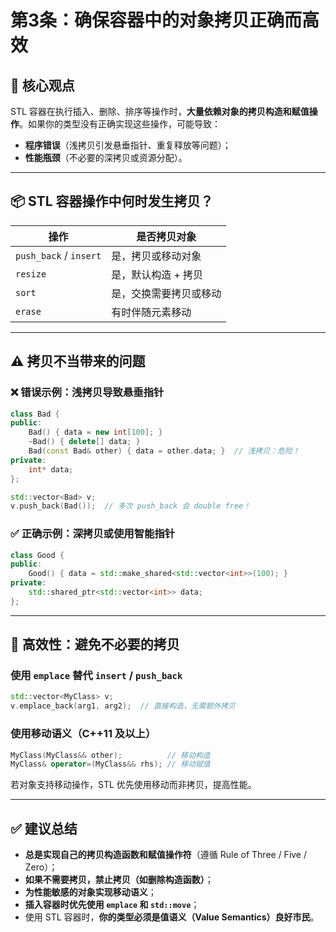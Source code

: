 # 第3条：确保容器中的对象拷贝正确而高效

## 🎯 核心观点

STL 容器在执行插入、删除、排序等操作时，**大量依赖对象的拷贝构造和赋值操作**。如果你的类型没有正确实现这些操作，可能导致：

* **程序错误**（浅拷贝引发悬垂指针、重复释放等问题）；
* **性能瓶颈**（不必要的深拷贝或资源分配）。

---

## 📦 STL 容器操作中何时发生拷贝？

| 操作                     | 是否拷贝对象      |
| ---------------------- | ----------- |
| `push_back` / `insert` | 是，拷贝或移动对象   |
| `resize`               | 是，默认构造 + 拷贝 |
| `sort`                 | 是，交换需要拷贝或移动 |
| `erase`                | 有时伴随元素移动    |

---

## ⚠️ 拷贝不当带来的问题

### ❌ 错误示例：浅拷贝导致悬垂指针

```cpp
class Bad {
public:
    Bad() { data = new int[100]; }
    ~Bad() { delete[] data; }
    Bad(const Bad& other) { data = other.data; }  // 浅拷贝：危险！
private:
    int* data;
};

std::vector<Bad> v;
v.push_back(Bad());  // 多次 push_back 会 double free！
```

### ✅ 正确示例：深拷贝或使用智能指针

```cpp
class Good {
public:
    Good() { data = std::make_shared<std::vector<int>>(100); }
private:
    std::shared_ptr<std::vector<int>> data;
};
```

---

## 🚀 高效性：避免不必要的拷贝

### 使用 `emplace` 替代 `insert` / `push_back`

```cpp
std::vector<MyClass> v;
v.emplace_back(arg1, arg2);  // 直接构造，无需额外拷贝
```

### 使用移动语义（C++11 及以上）

```cpp
MyClass(MyClass&& other);          // 移动构造
MyClass& operator=(MyClass&& rhs); // 移动赋值
```

若对象支持移动操作，STL 优先使用移动而非拷贝，提高性能。

---

## ✅ 建议总结

* **总是实现自己的拷贝构造函数和赋值操作符**（遵循 Rule of Three / Five / Zero）；
* **如果不需要拷贝，禁止拷贝（如删除构造函数）**；
* **为性能敏感的对象实现移动语义**；
* **插入容器时优先使用 `emplace` 和 `std::move`**；
* 使用 STL 容器时，**你的类型必须是值语义（Value Semantics）良好市民**。
